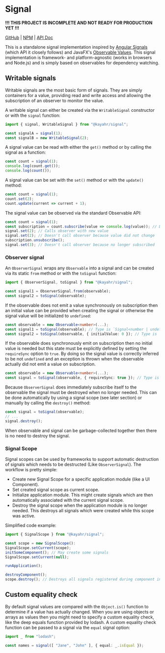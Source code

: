 # Signal

**!!! THIS PROJECT IS INCOMPLETE AND NOT READY FOR PRODUCTION YET !!!**

[GitHub] | [NPM] | [API Doc]

This is a standalone signal implementation inspired by [Angular Signals] (which API it closely follows) and JavaFX's [Observable Values]. This signal implementation is framework- and platform-agnostic (works in browsers and Node.js) and is simply based on observables for dependency watching.


## Writable signals

Writable signals are the most basic form of signals. They are simply containers for a value, providing read and write access and allowing the subscription of an observer to monitor the value.

A writable signal can either be created via the `WritableSignal` constructor or with the `signal` function:

```typescript
import { signal, WritableSignal } from "@kayahr/signal";

const signalA = signal(1);
const signalB = new WritableSignal(2);
```

A signal value can be read with either the `get()` method or by calling the signal as a function:

```typescript
const count = signal(1);
console.log(count.get());
console.log(count());
```

A signal value can be set with the `set()` method or with the `update()` method:

```typescript
const count = signal(1);
count.set(2);
count.update(current => current + 1);
```

The signal value can be observed via the standard Observable API:

```typescript
const count = signal(1);
const subscription = count.subscribe(value => console.log(value)); // Directly called with current value
signal.set(2); // Calls observer with new value
signal.set(2); // Doesn't call observer because value did not change
subscription.unsubscribe();
signal.set(3); // Doesn't call observer because no longer subscribed
```


### Observer signal

An `ObserverSignal` wraps any `Observable` into a signal and can be created via its static `from` method or with the `toSignal` function:

```typescript
import { ObserverSignal, toSignal } from "@kayahr/signal";

const signal1 = ObserverSignal.from(observable);
const signal2 = toSignal(observable);
```

If the observable does not emit a value synchronously on subscription then an initial value can be provided when creating the signal or otherwise the signal value will be initialized to `undefined`:

```typescript
const observable = new Observable<number>(...);
const signal1 = toSignal(observable); // Type is `Signal<number | undefined>`
const signal2 = toSignal(observable, { initialValue: 0 }); // Type is `Signal<number>`
```

If the observable does synchronously emit on subscription then no initial value is needed but this state must be explicitly defined by setting the `requireSync` option to `true`. By doing so the signal value is correctly inferred to be not `undefined` and an exception is thrown when the observable actually did not emit a value on subscription.

```typescript
const observable = new Observable<number>(...);
const signal = toSignal(observable, { requireSync: true }); // Type is `Signal<number>`
```

Because `ObserverSignal` does immediately subscribe itself to the observable the signal must be destroyed when no longer needed. This can be done automatically by using a signal scope (see later section) or manually by calling the `destroy()` method:

```typescript
const signal = toSignal(observable);
// ...
signal.destroy();
```

When observable and signal can be garbage-collected together then there is no need to destroy the signal.


### Signal Scope

Signal scopes can be used by frameworks to support automatic destruction of signals which needs to be destructed (Like `ObserverSignal`). The workflow is pretty simple:

* Create new Signal Scope for a specific application module (like a UI Component).
* Set created signal scope as current scope.
* Initialize application module. This might create signals which are then automatically associated with the current signal scope.
* Destroy the signal scope when the application module is no longer needed. This destroys all signals which were created while this scope was active.

Simplified code example:

```typescript
import { SignalScope } from "@kayahr/signal";

const scope = new SignalScope():
SignalScope.setCurrent(scope);
initSomeComponent(); // May create some signals
SignalScope.setCurrent(null);

runApplication();

destroyComponent();
scope.destroy(); // Destroys all signals registered during component initialization
```


## Custom equality check

By default signal values are compared with the `Object.is()` function to determine if a value has actually changed. When you are using objects or arrays as values then you might need to specify a custom equality check, like the deep equals function provided by lodash. A custom equality check function can be passed to a signal via the `equal` signal option:

```typescript
import _ from "lodash";

const names = signal([ "Jane", "John" ], { equal: _.isEqual });
```


[API Doc]: https://kayahr.github.io/signal/
[GitHub]: https://github.com/kayahr/signal
[NPM]: https://www.npmjs.com/package/@kayahr/signal
[Angular Signals]: https://angular.dev/guide/signals
[Observable Values]: https://docs.oracle.com/javase/8/javafx/api/javafx/beans/value/ObservableValue.html
